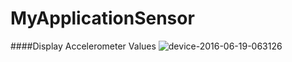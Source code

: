 # MyApplicationSensor
####Display Accelerometer Values
![device-2016-06-19-063126](https://cloud.githubusercontent.com/assets/15826972/16174621/10db9078-35e8-11e6-8d54-4208bed2b7c4.png)

